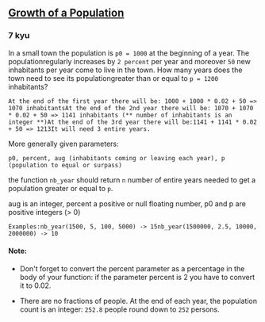 <h2><a href=https://www.codewars.com/kata/563b662a59afc2b5120000c6/train/python target="_blank">Growth of a Population</a></h2><h3>7 kyu</h3><p>In a small town the population is <code>p0 = 1000</code> at the beginning of a year. The populationregularly increases by <code>2 percent</code> per year and moreover <code>50</code> new inhabitants per year come to live in the town. How many years does the town need to see its populationgreater than or equal to <code>p = 1200</code> inhabitants?</p><pre><code>At the end of the first year there will be: 1000 + 1000 * 0.02 + 50 =&gt; 1070 inhabitantsAt the end of the 2nd year there will be: 1070 + 1070 * 0.02 + 50 =&gt; 1141 inhabitants (** number of inhabitants is an integer **)At the end of the 3rd year there will be:1141 + 1141 * 0.02 + 50 =&gt; 1213It will need 3 entire years.</code></pre><p>More generally given parameters:</p><p><code>p0, percent, aug (inhabitants coming or leaving each year), p (population to equal or surpass)</code></p><p>the function <code>nb_year</code> should return <code>n</code> number of entire years needed to get a population greater or equal to <code>p</code>.</p><p>aug is an integer, percent a positive or null floating number, p0 and p are positive integers (&gt; 0)</p><pre><code>Examples:nb_year(1500, 5, 100, 5000) -&gt; 15nb_year(1500000, 2.5, 10000, 2000000) -&gt; 10</code></pre><h4 id="note">Note:</h4><ul><li><p>Don't forget to convert the percent parameter as a percentage in the body of your function: if the parameter percent is 2 you have to convert it to 0.02.</p></li><li><p>There are no fractions of people. At the end of each year, the population count is an integer: <code>252.8</code> people round down to <code>252</code> persons.</p></li></ul>